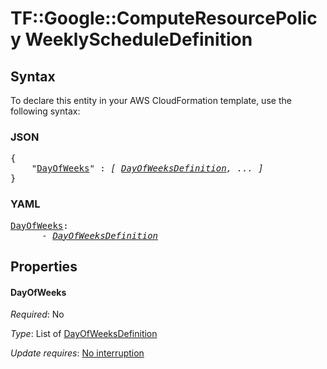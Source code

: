 # TF::Google::ComputeResourcePolicy WeeklyScheduleDefinition

## Syntax

To declare this entity in your AWS CloudFormation template, use the following syntax:

### JSON

<pre>
{
    "<a href="#dayofweeks" title="DayOfWeeks">DayOfWeeks</a>" : <i>[ <a href="dayofweeksdefinition.md">DayOfWeeksDefinition</a>, ... ]</i>
}
</pre>

### YAML

<pre>
<a href="#dayofweeks" title="DayOfWeeks">DayOfWeeks</a>: <i>
      - <a href="dayofweeksdefinition.md">DayOfWeeksDefinition</a></i>
</pre>

## Properties

#### DayOfWeeks

_Required_: No

_Type_: List of <a href="dayofweeksdefinition.md">DayOfWeeksDefinition</a>

_Update requires_: [No interruption](https://docs.aws.amazon.com/AWSCloudFormation/latest/UserGuide/using-cfn-updating-stacks-update-behaviors.html#update-no-interrupt)

